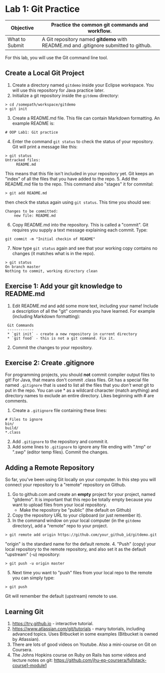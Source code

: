 # Lab 1: Git Practice

| Objective  | Practice the common git commands and workflow.  |
| --- | --- |
| What to Submit | A Git repository named **gitdemo** with README.md and .gitignore submitted to github.  |

For this lab, you will use the Git command line tool.

## Create a Local Git Project

1. Create a directory named `gitdemo` inside your Eclipse workspace. You will use this repository for Java practice later.
2. Initialize a git repository inside the `gitdemo` directory:
```
> cd /somepath/workspace/gitdemo
> git init
```
3. Create a README.md file. This file can contain Markdown formatting. An example README is:
```
# OOP Lab1: Git practice
```
4. Enter the command `git status` to check the status of your repository.  Git will print a message like this:
```
> git status
Untracked files:
     README.md
```
This means that this file isn't included in your repository yet. Git keeps an "index" of all the files that you have added to the repo.
5. Add the README.md file to the repo. This command also "stages" it for commital:
```
> git add README.md
```
then check the status again using `git status`. This time you should see:
```
Changes to be committed:
    new file: README.md
```
6. Copy README.md into the repository. This is called a "commit".  Git requires you supply a text message explaining each commit.  Type:
```
git commit -m "Initial checkin of README"
```
7. Now type `git status` again and see that your working copy contains no changes (it matches what is in the repo).
```
> git status
On branch master
Nothing to commit, working directory clean
```

## Exercise 1: Add your git knowledge to README.md

1. Edit README.md and add some more text, including your name!  Include a description of all the "git" commands you have learned.  For example (including Markdown formatting):   
```
 Git Commands
 ------------
 * `git init` - create a new repository in current directory
 * `git food` - this is not a git command. Fix it.
```
2. Commit the changes to your repository.


## Exercise 2: Create .gitignore

For programming projects, you should **not** commit compiler output files to git!  For Java, that means don't commit .class files.  Git has a special file named `.gitignore` that is used to list all the files that you *don't wnat* git to put in the repo.  You can use \* as a wildcard character (match anything) and directory names to exclude an entire directory.  Likes beginning with # are comments.

1. Create a `.gitignore` file containing these lines:
```
# Files to ignore
bin/
build/
*.class
```
2. Add `.gitignore` to the repository and commit it.
3. Add some lines to `.gitignore` to ignore any file ending with ".tmp" or ".swp" (editor temp files). Commit the changes.

## Adding a Remote Repository

So far, you've been using Git locally on your computer. In this step you will connect your repository to a "remote" repository on Github.

1. Go to github.com and create an **empty** project for your project, named "gitdemo".
It is important that this repo be totally empty because you want to upload files from your local repository.
    * Make the repository be "public" (the default on Github)
2. Copy the repository URL to your clipboard (or just remember it).
3. In the command window on your local computer (in the `gitdemo` directory), add a "remote" repo to your project.
```
> git remote add origin https://github.com/your_github_id/gitdemo.git
```
"origin" is the standard name for the default remote.
4. "Push" (copy) your local repository to the remote repository, and also set it as the default "upstream" (-u) repository:
```
> git push -u origin master
```
5. Next time you want to "push" files from your local repo to the remote you can simply type:
```
> git push
```
Git will remember the default (upstream) remote to use.

## Learning Git

1. https://try.github.io - interactive tutorial.
2. https://www.atlassian.com/git/tutorials - many tutorials, including advanced topics. Uses Bitbucket in some examples (Bitbucket is owned by Atlassian).
3. There are lots of good videos on Youtube.  Also a mini-course on Git on Coursera.
4. The Johns Hopkins course on Ruby on Rails has some videos and lecture notes on git: https://github.com/jhu-ep-coursera/fullstack-course1-module1
